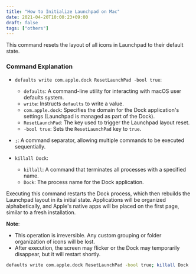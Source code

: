 ```yaml
---
title: "How to Initialize Launchpad on Mac"
date: 2021-04-20T10:00:23+09:00
draft: false
tags: ["others"] 
---
```

<!--more-->
This command resets the layout of all icons in Launchpad to their default state.

### Command Explanation

-   `defaults write com.apple.dock ResetLaunchPad -bool true`:
    -   `defaults`: A command-line utility for interacting with macOS user defaults system.
    -   `write`: Instructs `defaults` to write a value.
    -   `com.apple.dock`: Specifies the domain for the Dock application's settings (Launchpad is managed as part of the Dock).
    -   `ResetLaunchPad`: The key used to trigger the Launchpad layout reset.
    -   `-bool true`: Sets the `ResetLaunchPad` key to `true`.

-   `;`: A command separator, allowing multiple commands to be executed sequentially.
-   `killall Dock`:
    -   `killall`: A command that terminates all processes with a specified name.
    -   `Dock`: The process name for the Dock application.

Executing this command restarts the Dock process, which then rebuilds the Launchpad layout in its initial state. Applications will be organized alphabetically, and Apple's native apps will be placed on the first page, similar to a fresh installation.

**Note**:
-   This operation is irreversible. Any custom grouping or folder organization of icons will be lost.
-   After execution, the screen may flicker or the Dock may temporarily disappear, but it will restart shortly.
```bash
defaults write com.apple.dock ResetLaunchPad -bool true; killall Dock
```
